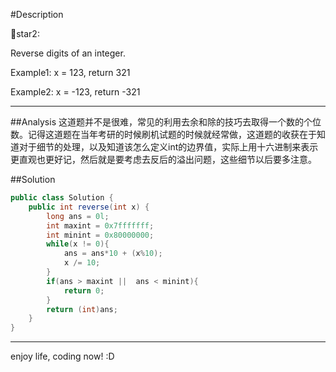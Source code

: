 #Description

:star2:star2:

Reverse digits of an integer.

Example1: x = 123, return 321

Example2: x = -123, return -321

***
##Analysis
这道题并不是很难，常见的利用去余和除的技巧去取得一个数的个位数。记得这道题在当年考研的时候刷机试题的时候就经常做，这道题的收获在于知道对于细节的处理，以及知道该怎么定义int的边界值，实际上用十六进制来表示更直观也更好记，然后就是要考虑去反后的溢出问题，这些细节以后要多注意。

##Solution

```java
public class Solution {
    public int reverse(int x) {
        long ans = 0l;
        int maxint = 0x7fffffff;
        int minint = 0x80000000;
        while(x != 0){
            ans = ans*10 + (x%10);
            x /= 10;
        }
        if(ans > maxint ||  ans < minint){
            return 0;
        }
        return (int)ans;
    }
}
```

***
enjoy life, coding now! :D 